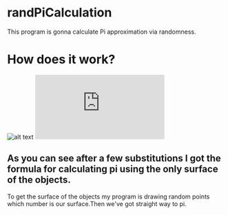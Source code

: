 # randPiCalculation
This program is gonna calculate Pi approximation via randomness.

# How does it work?
![alt text](https://i.imgur.com/3z7xbFj.png)
![equation](https://latex.codecogs.com/gif.latex?%5Cbg_white%20%5Clarge%20%5C%5C%281%29P_%5Csquare%20%3D%20a%5E2%20%5C%5C%20%282%29P_o%20%3D%20%5Cpi%20r%5E2%5C%5C%20%283%29r%3D%5Cfrac%7Ba%7D%7B2%7D%20%5C%5C%20%5C%5C%20From%20%5C%3B%20%283%29%20%5C%3B%20to%20%5C%3B%20%282%29%20%5C%5C%20P_o%20%3D%20%5Cpi%20%5Cfrac%7Ba%5E2%7D%7B2%5E2%7D%20%3D%20%5Cpi%20%5Cfrac%7BP_%5Csquare%7D%7B4%7D%5C%5C%20%5CUpdownarrow%20%5C%5C%20%5Cpi%20%3D%20%5Cfrac%7B4%5Ccdot%20P_o%7D%7BP_%5Csquare%7D)

As you can see after a few substitutions I got the formula for calculating pi using the only surface of the objects.
----------
To get the surface of the objects my program is drawing random points which number is our surface.Then we've got straight way to pi.